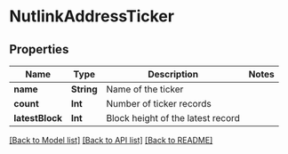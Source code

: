 # NutlinkAddressTicker

## Properties
Name | Type | Description | Notes
------------ | ------------- | ------------- | -------------
**name** | **String** | Name of the ticker | 
**count** | **Int** | Number of ticker records | 
**latestBlock** | **Int** | Block height of the latest record | 

[[Back to Model list]](../README.md#documentation-for-models) [[Back to API list]](../README.md#documentation-for-api-endpoints) [[Back to README]](../README.md)


